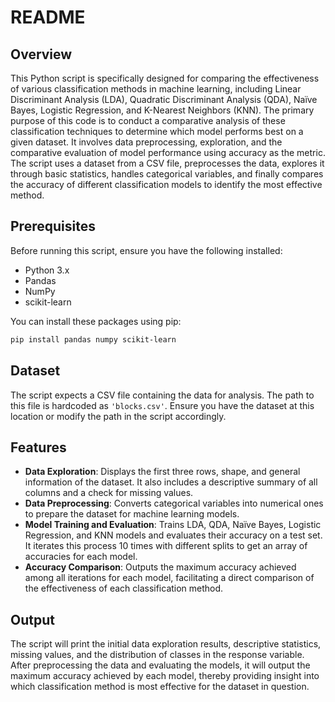 # README

## Overview

This Python script is specifically designed for comparing the effectiveness of various classification methods in machine learning, including Linear Discriminant Analysis (LDA), Quadratic Discriminant Analysis (QDA), Naïve Bayes, Logistic Regression, and K-Nearest Neighbors (KNN). The primary purpose of this code is to conduct a comparative analysis of these classification techniques to determine which model performs best on a given dataset. It involves data preprocessing, exploration, and the comparative evaluation of model performance using accuracy as the metric. The script uses a dataset from a CSV file, preprocesses the data, explores it through basic statistics, handles categorical variables, and finally compares the accuracy of different classification models to identify the most effective method.

## Prerequisites

Before running this script, ensure you have the following installed:
- Python 3.x
- Pandas
- NumPy
- scikit-learn

You can install these packages using pip:

```bash
pip install pandas numpy scikit-learn
```

## Dataset

The script expects a CSV file containing the data for analysis. The path to this file is hardcoded as `'blocks.csv'`. Ensure you have the dataset at this location or modify the path in the script accordingly.

## Features

- **Data Exploration**: Displays the first three rows, shape, and general information of the dataset. It also includes a descriptive summary of all columns and a check for missing values.
- **Data Preprocessing**: Converts categorical variables into numerical ones to prepare the dataset for machine learning models.
- **Model Training and Evaluation**: Trains LDA, QDA, Naïve Bayes, Logistic Regression, and KNN models and evaluates their accuracy on a test set. It iterates this process 10 times with different splits to get an array of accuracies for each model.
- **Accuracy Comparison**: Outputs the maximum accuracy achieved among all iterations for each model, facilitating a direct comparison of the effectiveness of each classification method.

## Output

The script will print the initial data exploration results, descriptive statistics, missing values, and the distribution of classes in the response variable. After preprocessing the data and evaluating the models, it will output the maximum accuracy achieved by each model, thereby providing insight into which classification method is most effective for the dataset in question.

